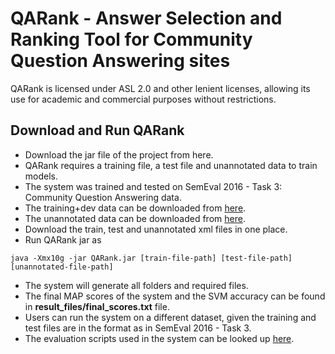 # QARank - Answer Selection and Ranking Tool for Community Question Answering sites
QARank is licensed under ASL 2.0 and other lenient licenses, allowing its use for academic and commercial purposes without restrictions.

## Download and Run QARank
* Download the jar file of the project from here.
* QARank requires a training file, a test file and unannotated data to train models.
* The system was trained and tested on SemEval 2016 - Task 3: Community Question Answering data.
* The training+dev data can be downloaded from [here](http://alt.qcri.org/semeval2016/task3/data/uploads/semeval2016-task3-cqa-ql-traindev-v3.2.zip).
* The unannotated data can be downloaded from [here](http://alt.qcri.org/semeval2016/task3/data/uploads/QL-unannotated-data-subtaskA.xml.zip).
* Download the train, test and unannotated xml files in one place.
* Run QARank jar as
```
java -Xmx10g -jar QARank.jar [train-file-path] [test-file-path] [unannotated-file-path]
```
* The system will generate all folders and required files.
* The final MAP scores of the system and the SVM accuracy can be found in **result_files/final_scores.txt** file.
* Users can run the system on a different dataset, given the training and test files are in the format as in SemEval 2016 - Task 3.  
* The evaluation scripts used in the system can be looked up [here](http://alt.qcri.org/semeval2016/task3/data/uploads/semeval2016_task3_submissions_and_score.zip).
